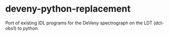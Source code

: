 # deveny-python-replacement
Port of existing IDL programs for the DeVeny spectrograph on the LDT (dct-obs1) to python.
